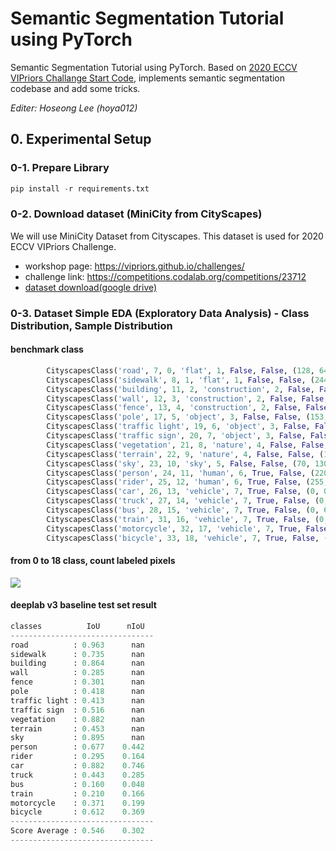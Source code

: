 # Semantic Segmentation Tutorial using PyTorch
Semantic Segmentation Tutorial using PyTorch. Based on [2020 ECCV VIPriors Challange Start Code](https://github.com/VIPriors/vipriors-challenges-toolkit/tree/master/semantic-segmentation), implements semantic segmentation codebase and add some tricks.

*Editer: Hoseong Lee (hoya012)*

## 0. Experimental Setup

### 0-1. Prepare Library
```python
pip install -r requirements.txt
```

### 0-2. Download dataset (MiniCity from CityScapes)
We will use MiniCity Dataset from Cityscapes. This dataset is used for 2020 ECCV VIPriors Challenge.
- workshop page: https://vipriors.github.io/challenges/
- challenge link: https://competitions.codalab.org/competitions/23712
- [dataset download(google drive)](https://drive.google.com/file/d/1YjkiaLqU1l9jVCVslrZpip4YsCHHlbNA/view?usp=sharing)

### 0-3. Dataset Simple EDA (Exploratory Data Analysis) - Class Distribution, Sample Distribution
#### benchmark class 
```python
        CityscapesClass('road', 7, 0, 'flat', 1, False, False, (128, 64, 128)),
        CityscapesClass('sidewalk', 8, 1, 'flat', 1, False, False, (244, 35, 232)),
        CityscapesClass('building', 11, 2, 'construction', 2, False, False, (70, 70, 70)),
        CityscapesClass('wall', 12, 3, 'construction', 2, False, False, (102, 102, 156)),
        CityscapesClass('fence', 13, 4, 'construction', 2, False, False, (190, 153, 153)),
        CityscapesClass('pole', 17, 5, 'object', 3, False, False, (153, 153, 153)),
        CityscapesClass('traffic light', 19, 6, 'object', 3, False, False, (250, 170, 30)),
        CityscapesClass('traffic sign', 20, 7, 'object', 3, False, False, (220, 220, 0)),
        CityscapesClass('vegetation', 21, 8, 'nature', 4, False, False, (107, 142, 35)),
        CityscapesClass('terrain', 22, 9, 'nature', 4, False, False, (152, 251, 152)),
        CityscapesClass('sky', 23, 10, 'sky', 5, False, False, (70, 130, 180)),
        CityscapesClass('person', 24, 11, 'human', 6, True, False, (220, 20, 60)),
        CityscapesClass('rider', 25, 12, 'human', 6, True, False, (255, 0, 0)),
        CityscapesClass('car', 26, 13, 'vehicle', 7, True, False, (0, 0, 142)),
        CityscapesClass('truck', 27, 14, 'vehicle', 7, True, False, (0, 0, 70)),
        CityscapesClass('bus', 28, 15, 'vehicle', 7, True, False, (0, 60, 100)),
        CityscapesClass('train', 31, 16, 'vehicle', 7, True, False, (0, 80, 100)),
        CityscapesClass('motorcycle', 32, 17, 'vehicle', 7, True, False, (0, 0, 230)),
        CityscapesClass('bicycle', 33, 18, 'vehicle', 7, True, False, (119, 11, 32)),
```

#### from 0 to 18 class, count labeled pixels
![](https://github.com/hoya012/semantic-segmentation-tutorial-pytorch/tree/master/minicity/class_pixel_distribution.png)

#### deeplab v3 baseline test set result
```python
classes          IoU      nIoU
--------------------------------
road          : 0.963      nan
sidewalk      : 0.735      nan
building      : 0.864      nan
wall          : 0.285      nan
fence         : 0.301      nan
pole          : 0.418      nan
traffic light : 0.413      nan
traffic sign  : 0.516      nan
vegetation    : 0.882      nan
terrain       : 0.453      nan
sky           : 0.895      nan
person        : 0.677    0.442
rider         : 0.295    0.164
car           : 0.882    0.746
truck         : 0.443    0.285
bus           : 0.160    0.048
train         : 0.210    0.166
motorcycle    : 0.371    0.199
bicycle       : 0.612    0.369
--------------------------------
Score Average : 0.546    0.302
--------------------------------
```

   
 
